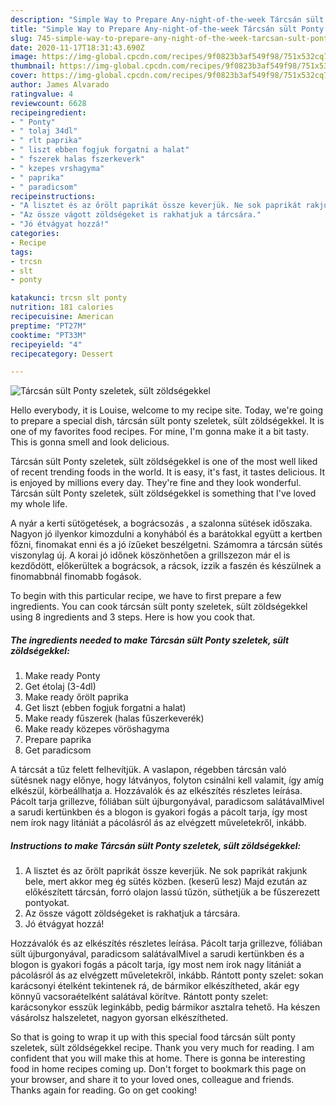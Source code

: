 ```yaml
---
description: "Simple Way to Prepare Any-night-of-the-week Tárcsán sült Ponty szeletek, sült zöldségekkel"
title: "Simple Way to Prepare Any-night-of-the-week Tárcsán sült Ponty szeletek, sült zöldségekkel"
slug: 745-simple-way-to-prepare-any-night-of-the-week-tarcsan-sult-ponty-szeletek-sult-zoldsegekkel
date: 2020-11-17T18:31:43.690Z
image: https://img-global.cpcdn.com/recipes/9f0823b3af549f98/751x532cq70/tarcsan-sult-ponty-szeletek-sult-zoldsegekkel-recept-foto.jpg
thumbnail: https://img-global.cpcdn.com/recipes/9f0823b3af549f98/751x532cq70/tarcsan-sult-ponty-szeletek-sult-zoldsegekkel-recept-foto.jpg
cover: https://img-global.cpcdn.com/recipes/9f0823b3af549f98/751x532cq70/tarcsan-sult-ponty-szeletek-sult-zoldsegekkel-recept-foto.jpg
author: James Alvarado
ratingvalue: 4
reviewcount: 6628
recipeingredient:
- " Ponty"
- " tolaj 34dl"
- " rlt paprika"
- " liszt ebben fogjuk forgatni a halat"
- " fszerek halas fszerkeverk"
- " kzepes vrshagyma"
- " paprika"
- " paradicsom"
recipeinstructions:
- "A lisztet és az őrölt paprikát össze keverjük. Ne sok paprikát rakjunk bele, mert akkor meg ég sütés közben. (keserű lesz) Majd ezután az előkészített tárcsán, forró olajon lassú tűzön, süthetjük a be fűszerezett pontyokat."
- "Az össze vágott zöldségeket is rakhatjuk a tárcsára."
- "Jó étvágyat hozzá!"
categories:
- Recipe
tags:
- trcsn
- slt
- ponty

katakunci: trcsn slt ponty 
nutrition: 181 calories
recipecuisine: American
preptime: "PT27M"
cooktime: "PT33M"
recipeyield: "4"
recipecategory: Dessert

---
```



![Tárcsán sült Ponty szeletek, sült zöldségekkel](https://img-global.cpcdn.com/recipes/9f0823b3af549f98/751x532cq70/tarcsan-sult-ponty-szeletek-sult-zoldsegekkel-recept-foto.jpg)

Hello everybody, it is Louise, welcome to my recipe site. Today, we're going to prepare a special dish, tárcsán sült ponty szeletek, sült zöldségekkel. It is one of my favorites food recipes. For mine, I'm gonna make it a bit tasty. This is gonna smell and look delicious.

Tárcsán sült Ponty szeletek, sült zöldségekkel is one of the most well liked of recent trending foods in the world. It is easy, it's fast, it tastes delicious. It is enjoyed by millions every day. They're fine and they look wonderful. Tárcsán sült Ponty szeletek, sült zöldségekkel is something that I've loved my whole life.

A nyár a kerti sütögetések, a bográcsozás , a szalonna sütések időszaka. Nagyon jó ilyenkor kimozdulni a konyhából és a barátokkal együtt a kertben főzni, finomakat enni és a jó ízűeket beszélgetni. Számomra a tárcsán sütés viszonylag új. A korai jó időnek köszönhetően a grillszezon már el is kezdődött, előkerültek a bográcsok, a rácsok, izzik a faszén és készülnek a finomabbnál finomabb fogások.


To begin with this particular recipe, we have to first prepare a few ingredients. You can cook tárcsán sült ponty szeletek, sült zöldségekkel using 8 ingredients and 3 steps. Here is how you cook that.

<!--inarticleads1-->

##### The ingredients needed to make Tárcsán sült Ponty szeletek, sült zöldségekkel:

1. Make ready  Ponty
1. Get  étolaj (3-4dl)
1. Make ready  őrölt paprika
1. Get  liszt (ebben fogjuk forgatni a halat)
1. Make ready  fűszerek (halas fűszerkeverék)
1. Make ready  közepes vöröshagyma
1. Prepare  paprika
1. Get  paradicsom


A tárcsát a tűz felett felhevítjük. A vaslapon, régebben tárcsán való sütésnek nagy előnye, hogy látványos, folyton csinálni kell valamit, így amíg elkészül, körbeállhatja a. Hozzávalók és az elkészítés részletes leírása. Pácolt tarja grillezve, fóliában sült újburgonyával, paradicsom salátávalMivel a sarudi kertünkben és a blogon is gyakori fogás a pácolt tarja, így most nem írok nagy litániát a pácolásról ás az elvégzett műveletekről, inkább. 

<!--inarticleads2-->

##### Instructions to make Tárcsán sült Ponty szeletek, sült zöldségekkel:

1. A lisztet és az őrölt paprikát össze keverjük. Ne sok paprikát rakjunk bele, mert akkor meg ég sütés közben. (keserű lesz) Majd ezután az előkészített tárcsán, forró olajon lassú tűzön, süthetjük a be fűszerezett pontyokat.
1. Az össze vágott zöldségeket is rakhatjuk a tárcsára.
1. Jó étvágyat hozzá!


Hozzávalók és az elkészítés részletes leírása. Pácolt tarja grillezve, fóliában sült újburgonyával, paradicsom salátávalMivel a sarudi kertünkben és a blogon is gyakori fogás a pácolt tarja, így most nem írok nagy litániát a pácolásról ás az elvégzett műveletekről, inkább. Rántott ponty szelet: sokan karácsonyi ételként tekintenek rá, de bármikor elkészítheted, akár egy könnyű vacsoraételként salátával körítve. Rántott ponty szelet: karácsonykor esszük leginkább, pedig bármikor asztalra tehető. Ha készen vásárolsz halszeletet, nagyon gyorsan elkészítheted. 

So that is going to wrap it up with this special food tárcsán sült ponty szeletek, sült zöldségekkel recipe. Thank you very much for reading. I am confident that you will make this at home. There is gonna be interesting food in home recipes coming up. Don't forget to bookmark this page on your browser, and share it to your loved ones, colleague and friends. Thanks again for reading. Go on get cooking!
